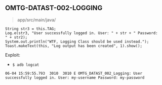 ## OMTG-DATAST-002-LOGGING

> app/src/main/java/

```
String str3 = this.TAG;
Log.e(str3, "User successfully logged in. User: " + str + " Password: " + str2);
System.out.println("WTF, Logging Class should be used instead.");
Toast.makeText(this, "Log output has been created", 1).show();
```

Exploit:

- `$ adb logcat`

```
06-04 15:59:55.793  3010  3010 E OMTG_DATAST_002_Logging: User successfully logged in. User: my-username Password: my-password
```

